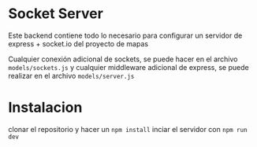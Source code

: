 # Socket Server

Este backend contiene todo lo necesario para configurar un servidor de express + socket.io del proyecto de mapas

Cualquier conexión adicional de sockets, se puede hacer en el archivo ```models/sockets.js``` y cualquier middleware adicional de express, se puede realizar en el archivo ```models/server.js```

# Instalacion

clonar el repositorio y hacer un `npm install`
inciar el servidor con `npm run dev`
